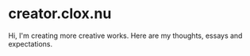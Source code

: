 # creator.clox.nu
 Hi, I'm creating more creative works. Here are my thoughts, essays and expectations.
